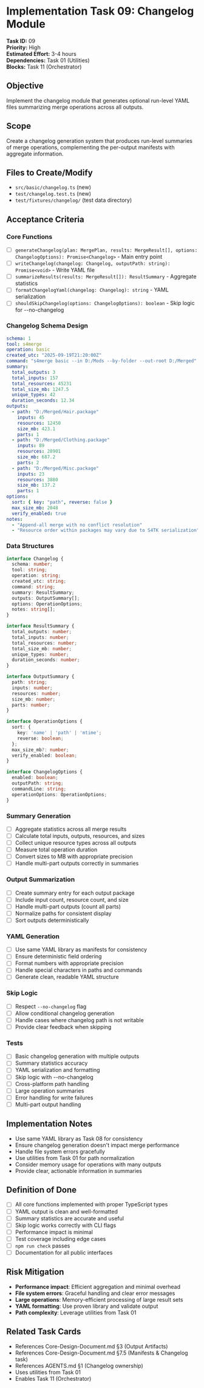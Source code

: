 # Implementation Task 09: Changelog Module

**Task ID:** 09  
**Priority:** High  
**Estimated Effort:** 3-4 hours  
**Dependencies:** Task 01 (Utilities)  
**Blocks:** Task 11 (Orchestrator)  

## Objective
Implement the changelog module that generates optional run-level YAML files summarizing merge operations across all outputs.

## Scope
Create a changelog generation system that produces run-level summaries of merge operations, complementing the per-output manifests with aggregate information.

## Files to Create/Modify
- `src/basic/changelog.ts` (new)
- `test/changelog.test.ts` (new)
- `test/fixtures/changelog/` (test data directory)

## Acceptance Criteria

### Core Functions
- [ ] `generateChangelog(plan: MergePlan, results: MergeResult[], options: ChangelogOptions): Promise<Changelog>` - Main entry point
- [ ] `writeChangelog(changelog: Changelog, outputPath: string): Promise<void>` - Write YAML file
- [ ] `summarizeResults(results: MergeResult[]): ResultSummary` - Aggregate statistics
- [ ] `formatChangelogYaml(changelog: Changelog): string` - YAML serialization
- [ ] `shouldSkipChangelog(options: ChangelogOptions): boolean` - Skip logic for --no-changelog

### Changelog Schema Design
```yaml
schema: 1
tool: s4merge
operation: basic
created_utc: "2025-09-19T21:20:00Z"
command: "s4merge basic --in D:/Mods --by-folder --out-root D:/Merged"
summary:
  total_outputs: 3
  total_inputs: 157
  total_resources: 45231
  total_size_mb: 1247.5
  unique_types: 42
  duration_seconds: 12.34
outputs:
  - path: "D:/Merged/Hair.package"
    inputs: 45
    resources: 12450
    size_mb: 423.1
    parts: 1
  - path: "D:/Merged/Clothing.package"
    inputs: 89
    resources: 28901
    size_mb: 687.2
    parts: 2
  - path: "D:/Merged/Misc.package"
    inputs: 23
    resources: 3880
    size_mb: 137.2
    parts: 1
options:
  sort: { key: "path", reverse: false }
  max_size_mb: 2048
  verify_enabled: true
notes:
  - "Append-all merge with no conflict resolution"
  - "Resource order within packages may vary due to S4TK serialization"
```

### Data Structures
```typescript
interface Changelog {
  schema: number;
  tool: string;
  operation: string;
  created_utc: string;
  command: string;
  summary: ResultSummary;
  outputs: OutputSummary[];
  options: OperationOptions;
  notes: string[];
}

interface ResultSummary {
  total_outputs: number;
  total_inputs: number;
  total_resources: number;
  total_size_mb: number;
  unique_types: number;
  duration_seconds: number;
}

interface OutputSummary {
  path: string;
  inputs: number;
  resources: number;
  size_mb: number;
  parts: number;
}

interface OperationOptions {
  sort: {
    key: 'name' | 'path' | 'mtime';
    reverse: boolean;
  };
  max_size_mb?: number;
  verify_enabled: boolean;
}

interface ChangelogOptions {
  enabled: boolean;
  outputPath: string;
  commandLine: string;
  operationOptions: OperationOptions;
}
```

### Summary Generation
- [ ] Aggregate statistics across all merge results
- [ ] Calculate total inputs, outputs, resources, and sizes
- [ ] Collect unique resource types across all outputs
- [ ] Measure total operation duration
- [ ] Convert sizes to MB with appropriate precision
- [ ] Handle multi-part outputs correctly in summaries

### Output Summarization
- [ ] Create summary entry for each output package
- [ ] Include input count, resource count, and size
- [ ] Handle multi-part outputs (count all parts)
- [ ] Normalize paths for consistent display
- [ ] Sort outputs deterministically

### YAML Generation
- [ ] Use same YAML library as manifests for consistency
- [ ] Ensure deterministic field ordering
- [ ] Format numbers with appropriate precision
- [ ] Handle special characters in paths and commands
- [ ] Generate clean, readable YAML structure

### Skip Logic
- [ ] Respect `--no-changelog` flag
- [ ] Allow conditional changelog generation
- [ ] Handle cases where changelog path is not writable
- [ ] Provide clear feedback when skipping

### Tests
- [ ] Basic changelog generation with multiple outputs
- [ ] Summary statistics accuracy
- [ ] YAML serialization and formatting
- [ ] Skip logic with --no-changelog
- [ ] Cross-platform path handling
- [ ] Large operation summaries
- [ ] Error handling for write failures
- [ ] Multi-part output handling

## Implementation Notes
- Use same YAML library as Task 08 for consistency
- Ensure changelog generation doesn't impact merge performance
- Handle file system errors gracefully
- Use utilities from Task 01 for path normalization
- Consider memory usage for operations with many outputs
- Provide clear, actionable information in summaries

## Definition of Done
- [ ] All core functions implemented with proper TypeScript types
- [ ] YAML output is clean and well-formatted
- [ ] Summary statistics are accurate and useful
- [ ] Skip logic works correctly with CLI flags
- [ ] Performance impact is minimal
- [ ] Test coverage including edge cases
- [ ] `npm run check` passes
- [ ] Documentation for all public interfaces

## Risk Mitigation
- **Performance impact**: Efficient aggregation and minimal overhead
- **File system errors**: Graceful handling and clear error messages
- **Large operations**: Memory-efficient processing of large result sets
- **YAML formatting**: Use proven library and validate output
- **Path complexity**: Leverage utilities from Task 01

## Related Task Cards
- References Core-Design-Document.md §3 (Output Artifacts)
- References Core-Design-Document.md §7.5 (Manifests & Changelog task)
- References AGENTS.md §1 (Changelog ownership)
- Uses utilities from Task 01
- Enables Task 11 (Orchestrator)
